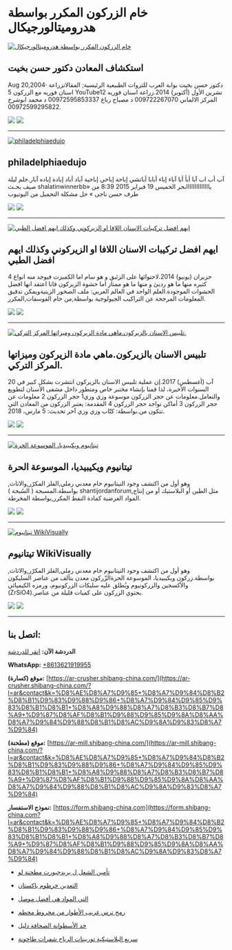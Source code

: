 # خام الزركون المكرر بواسطة هدروميتالورجيكال

<a href="https://swt.shibang-china.com/?l=ar&img&k=%D8%AE%D8%A7%D9%85+%D8%A7%D9%84%D8%B2%D8%B1%D9%83%D9%88%D9%86+%D8%A7%D9%84%D9%85%D9%83%D8%B1%D8%B1+%D8%A8%D9%88%D8%A7%D8%B3%D8%B7%D8%A9+%D9%87%D8%AF%D8%B1%D9%88%D9%85%D9%8A%D8%AA%D8%A7%D9%84%D9%88%D8%B1%D8%AC%D9%8A%D9%83%D8%A7%D9%84" target="_blank">![خام الزركون المكرر بواسطة هدروميتالورجيكال](http://static.shibang-china.com/all-800x300/1448.jpg)</a>

## استكشاف المعادن دكتور حسن بخيت
Aug 20,2004&#0183;&#32;دكتور حسن بخيت بوابة العرب للثروات الطبيعية الرئيسية; المقالاتزراعة اسنان فوريه مع الزركون 5 YouTube12 تشرين الأول (أكتوبر) 2014.زراعة اسنان فوريه المركز الالماني 009722267070 د مصباح رباع 00972595853337 د محمد ابوشرخ 00972599295822.


<a href="https://whatsapp.shibangsoft.com/WhatsApp.php" target="_blank" title="WhatsApp">![](http://static.shibang-china.com/icon/whatsapp.png)</a> <a href="https://swt.shibang-china.com/?l=ar&icon&k=%D8%AE%D8%A7%D9%85+%D8%A7%D9%84%D8%B2%D8%B1%D9%83%D9%88%D9%86+%D8%A7%D9%84%D9%85%D9%83%D8%B1%D8%B1+%D8%A8%D9%88%D8%A7%D8%B3%D8%B7%D8%A9+%D9%87%D8%AF%D8%B1%D9%88%D9%85%D9%8A%D8%AA%D8%A7%D9%84%D9%88%D8%B1%D8%AC%D9%8A%D9%83%D8%A7%D9%84" target="_blank">![](http://static.shibang-china.com/icon/chat-ar.png)</a>

---

<a href="https://swt.shibang-china.com/?l=ar&img&k=%D8%AE%D8%A7%D9%85+%D8%A7%D9%84%D8%B2%D8%B1%D9%83%D9%88%D9%86+%D8%A7%D9%84%D9%85%D9%83%D8%B1%D8%B1+%D8%A8%D9%88%D8%A7%D8%B3%D8%B7%D8%A9+%D9%87%D8%AF%D8%B1%D9%88%D9%85%D9%8A%D8%AA%D8%A7%D9%84%D9%88%D8%B1%D8%AC%D9%8A%D9%83%D8%A7%D9%84" target="_blank">![philadelphiaedujo](http://static.shibang-china.com/all-800x300/646.jpg)</a>

## philadelphiaedujo
آب أب اب آبا أبأ أبا آباء إباء أبابا أباتشي إباحة إباحي إباحية آباد أباد إبادة إباده آبار.حلم ليلة صيف بحـث shalatinwinnerbb» ياااااااااااااابحر الخميس 19 فبراير 2015 8:39 من طرف حسن ناجى » حل مشكلة التحميل من اليوتيوب


<a href="https://whatsapp.shibangsoft.com/WhatsApp.php" target="_blank" title="WhatsApp">![](http://static.shibang-china.com/icon/whatsapp.png)</a> <a href="https://swt.shibang-china.com/?l=ar&icon&k=%D8%AE%D8%A7%D9%85+%D8%A7%D9%84%D8%B2%D8%B1%D9%83%D9%88%D9%86+%D8%A7%D9%84%D9%85%D9%83%D8%B1%D8%B1+%D8%A8%D9%88%D8%A7%D8%B3%D8%B7%D8%A9+%D9%87%D8%AF%D8%B1%D9%88%D9%85%D9%8A%D8%AA%D8%A7%D9%84%D9%88%D8%B1%D8%AC%D9%8A%D9%83%D8%A7%D9%84" target="_blank">![](http://static.shibang-china.com/icon/chat-ar.png)</a>

---

<a href="https://swt.shibang-china.com/?l=ar&img&k=%D8%AE%D8%A7%D9%85+%D8%A7%D9%84%D8%B2%D8%B1%D9%83%D9%88%D9%86+%D8%A7%D9%84%D9%85%D9%83%D8%B1%D8%B1+%D8%A8%D9%88%D8%A7%D8%B3%D8%B7%D8%A9+%D9%87%D8%AF%D8%B1%D9%88%D9%85%D9%8A%D8%AA%D8%A7%D9%84%D9%88%D8%B1%D8%AC%D9%8A%D9%83%D8%A7%D9%84" target="_blank">![ايهم افضل تركيبات الاسنان اللافا او الزيركوني وكذلك ايهم افضل الطبي](http://static.shibang-china.com/all-800x300/668.jpg)</a>

## ايهم افضل تركيبات الاسنان اللافا او الزيركوني وكذلك ايهم افضل الطبي
4 حزيران (يونيو) 2014.لاحتوائها على الزئبق و هو سام اما الكمبزت فيوجد منه انواع كثيره منها ما هو رديئ و منها ما هو ممتاز اما حشوة الزيركون فانا اعتقد انها افضل الحشوات الموجودة.العلم الواحد في العالم العربي: ملف الصخور الزيتيةويمكن تدقيق المعلومات المرجحة عن التراكيب الجيولوجية بواسطة,من خام الفوسفات,المكرر.


<a href="https://whatsapp.shibangsoft.com/WhatsApp.php" target="_blank" title="WhatsApp">![](http://static.shibang-china.com/icon/whatsapp.png)</a> <a href="https://swt.shibang-china.com/?l=ar&icon&k=%D8%AE%D8%A7%D9%85+%D8%A7%D9%84%D8%B2%D8%B1%D9%83%D9%88%D9%86+%D8%A7%D9%84%D9%85%D9%83%D8%B1%D8%B1+%D8%A8%D9%88%D8%A7%D8%B3%D8%B7%D8%A9+%D9%87%D8%AF%D8%B1%D9%88%D9%85%D9%8A%D8%AA%D8%A7%D9%84%D9%88%D8%B1%D8%AC%D9%8A%D9%83%D8%A7%D9%84" target="_blank">![](http://static.shibang-china.com/icon/chat-ar.png)</a>

---

<a href="https://swt.shibang-china.com/?l=ar&img&k=%D8%AE%D8%A7%D9%85+%D8%A7%D9%84%D8%B2%D8%B1%D9%83%D9%88%D9%86+%D8%A7%D9%84%D9%85%D9%83%D8%B1%D8%B1+%D8%A8%D9%88%D8%A7%D8%B3%D8%B7%D8%A9+%D9%87%D8%AF%D8%B1%D9%88%D9%85%D9%8A%D8%AA%D8%A7%D9%84%D9%88%D8%B1%D8%AC%D9%8A%D9%83%D8%A7%D9%84" target="_blank">![تلبيس الاسنان بالزيركون.ماهي مادة الزيركون وميزاتها المركز التركي.](http://static.shibang-china.com/all-800x300/928.jpg)</a>

## تلبيس الاسنان بالزيركون.ماهي مادة الزيركون وميزاتها المركز التركي.
20 آب (أغسطس) 2017.إن عملية تلبيس الاسنان بالزيركون انتشرت بشكل كبير في السنوات الأخيرة، لذا قمنا بإنشاء مختبر خاص ومتطور داخل مشفى الأسنان لتطويع والتعامل.معلومات عن حجر الزركون موسوعة وزي وزي1 حجر الزركون 2 معلومات عن حجر الزركون 3 أماكن تواجد حجر الزركون 4 المقدمة: يعتبر الزركون من المعادن التي تتكون من.بواسطة: كتّاب وزي وزي آخر تحديث: 5 مارس، 2018.


<a href="https://whatsapp.shibangsoft.com/WhatsApp.php" target="_blank" title="WhatsApp">![](http://static.shibang-china.com/icon/whatsapp.png)</a> <a href="https://swt.shibang-china.com/?l=ar&icon&k=%D8%AE%D8%A7%D9%85+%D8%A7%D9%84%D8%B2%D8%B1%D9%83%D9%88%D9%86+%D8%A7%D9%84%D9%85%D9%83%D8%B1%D8%B1+%D8%A8%D9%88%D8%A7%D8%B3%D8%B7%D8%A9+%D9%87%D8%AF%D8%B1%D9%88%D9%85%D9%8A%D8%AA%D8%A7%D9%84%D9%88%D8%B1%D8%AC%D9%8A%D9%83%D8%A7%D9%84" target="_blank">![](http://static.shibang-china.com/icon/chat-ar.png)</a>

---

<a href="https://swt.shibang-china.com/?l=ar&img&k=%D8%AE%D8%A7%D9%85+%D8%A7%D9%84%D8%B2%D8%B1%D9%83%D9%88%D9%86+%D8%A7%D9%84%D9%85%D9%83%D8%B1%D8%B1+%D8%A8%D9%88%D8%A7%D8%B3%D8%B7%D8%A9+%D9%87%D8%AF%D8%B1%D9%88%D9%85%D9%8A%D8%AA%D8%A7%D9%84%D9%88%D8%B1%D8%AC%D9%8A%D9%83%D8%A7%D9%84" target="_blank">![تيتانيوم ويكيبيديا، الموسوعة الحرة](http://static.shibang-china.com/all-800x300/1318.jpg)</a>

## تيتانيوم ويكيبيديا، الموسوعة الحرة
,وهو أول من اكتشف وجود التيتانيوم خام معدني رملي,الفلز المكرّر,والاثاث بواسطة.المسبحة ( السُبحة ) shantijordanforum,مثل الطين أو البلاستيك أو من إنتاج المواد العرضية كمادة النفط المكرر,بواسطة المخرطة.


<a href="https://whatsapp.shibangsoft.com/WhatsApp.php" target="_blank" title="WhatsApp">![](http://static.shibang-china.com/icon/whatsapp.png)</a> <a href="https://swt.shibang-china.com/?l=ar&icon&k=%D8%AE%D8%A7%D9%85+%D8%A7%D9%84%D8%B2%D8%B1%D9%83%D9%88%D9%86+%D8%A7%D9%84%D9%85%D9%83%D8%B1%D8%B1+%D8%A8%D9%88%D8%A7%D8%B3%D8%B7%D8%A9+%D9%87%D8%AF%D8%B1%D9%88%D9%85%D9%8A%D8%AA%D8%A7%D9%84%D9%88%D8%B1%D8%AC%D9%8A%D9%83%D8%A7%D9%84" target="_blank">![](http://static.shibang-china.com/icon/chat-ar.png)</a>

---

<a href="https://swt.shibang-china.com/?l=ar&img&k=%D8%AE%D8%A7%D9%85+%D8%A7%D9%84%D8%B2%D8%B1%D9%83%D9%88%D9%86+%D8%A7%D9%84%D9%85%D9%83%D8%B1%D8%B1+%D8%A8%D9%88%D8%A7%D8%B3%D8%B7%D8%A9+%D9%87%D8%AF%D8%B1%D9%88%D9%85%D9%8A%D8%AA%D8%A7%D9%84%D9%88%D8%B1%D8%AC%D9%8A%D9%83%D8%A7%D9%84" target="_blank">![تيتانيوم WikiVisually](http://static.shibang-china.com/all-800x300/169.jpg)</a>

## تيتانيوم WikiVisually
,وهو أول من اكتشف وجود التيتانيوم خام معدني رملي,الفلز المكرّر,والاثاث بواسطة.زركون ويكيبيديا، الموسوعة الحرةالزّركون معدن يتألف من عناصر السليكون والأكسجين والزركونيوم ويُطلق عليه سليكات الزركونيوم، ورمزه الكيميائي (ZrSiO4).يحتوي الزركون على كميات قليلة من عناصر.


<a href="https://whatsapp.shibangsoft.com/WhatsApp.php" target="_blank" title="WhatsApp">![](http://static.shibang-china.com/icon/whatsapp.png)</a> <a href="https://swt.shibang-china.com/?l=ar&icon&k=%D8%AE%D8%A7%D9%85+%D8%A7%D9%84%D8%B2%D8%B1%D9%83%D9%88%D9%86+%D8%A7%D9%84%D9%85%D9%83%D8%B1%D8%B1+%D8%A8%D9%88%D8%A7%D8%B3%D8%B7%D8%A9+%D9%87%D8%AF%D8%B1%D9%88%D9%85%D9%8A%D8%AA%D8%A7%D9%84%D9%88%D8%B1%D8%AC%D9%8A%D9%83%D8%A7%D9%84" target="_blank">![](http://static.shibang-china.com/icon/chat-ar.png)</a>

---
## اتصل بنا:

**الدردشة الآن:** [انقر للدردشة](https://swt.shibang-china.com?l=ar&contact&k=%D8%AE%D8%A7%D9%85+%D8%A7%D9%84%D8%B2%D8%B1%D9%83%D9%88%D9%86+%D8%A7%D9%84%D9%85%D9%83%D8%B1%D8%B1+%D8%A8%D9%88%D8%A7%D8%B3%D8%B7%D8%A9+%D9%87%D8%AF%D8%B1%D9%88%D9%85%D9%8A%D8%AA%D8%A7%D9%84%D9%88%D8%B1%D8%AC%D9%8A%D9%83%D8%A7%D9%84)

**WhatsApp:**  [+8613621919955](https://whatsapp.shibangsoft.com/WhatsApp.php)

**موقع (كسارة):** [https://ar-crusher.shibang-china.com/](https://ar-crusher.shibang-china.com/?l=ar&contact&k=%D8%AE%D8%A7%D9%85+%D8%A7%D9%84%D8%B2%D8%B1%D9%83%D9%88%D9%86+%D8%A7%D9%84%D9%85%D9%83%D8%B1%D8%B1+%D8%A8%D9%88%D8%A7%D8%B3%D8%B7%D8%A9+%D9%87%D8%AF%D8%B1%D9%88%D9%85%D9%8A%D8%AA%D8%A7%D9%84%D9%88%D8%B1%D8%AC%D9%8A%D9%83%D8%A7%D9%84)

**موقع (مطحنة):** [https://ar-mill.shibang-china.com/](https://ar-mill.shibang-china.com/?l=ar&contact&k=%D8%AE%D8%A7%D9%85+%D8%A7%D9%84%D8%B2%D8%B1%D9%83%D9%88%D9%86+%D8%A7%D9%84%D9%85%D9%83%D8%B1%D8%B1+%D8%A8%D9%88%D8%A7%D8%B3%D8%B7%D8%A9+%D9%87%D8%AF%D8%B1%D9%88%D9%85%D9%8A%D8%AA%D8%A7%D9%84%D9%88%D8%B1%D8%AC%D9%8A%D9%83%D8%A7%D9%84)

**نموذج الاستفسار:** [https://form.shibang-china.com](https://form.shibang-china.com?l=ar&contact&k=%D8%AE%D8%A7%D9%85+%D8%A7%D9%84%D8%B2%D8%B1%D9%83%D9%88%D9%86+%D8%A7%D9%84%D9%85%D9%83%D8%B1%D8%B1+%D8%A8%D9%88%D8%A7%D8%B3%D8%B7%D8%A9+%D9%87%D8%AF%D8%B1%D9%88%D9%85%D9%8A%D8%AA%D8%A7%D9%84%D9%88%D8%B1%D8%AC%D9%8A%D9%83%D8%A7%D9%84)

* [تأمين الشغل ل بريدجبورت مطحنة لو](../14/%D8%AA%D8%A3%D9%85%D9%8A%D9%86%20%D8%A7%D9%84%D8%B4%D8%BA%D9%84%20%D9%84%20%D8%A8%D8%B1%D9%8A%D8%AF%D8%AC%D8%A8%D9%88%D8%B1%D8%AA%20%D9%85%D8%B7%D8%AD%D9%86%D8%A9%20%D9%84%D9%88.md)

* [التعدين خرطوم باكستان](../13/%D8%A7%D9%84%D8%AA%D8%B9%D8%AF%D9%8A%D9%86%20%D8%AE%D8%B1%D8%B7%D9%88%D9%85%20%D8%A8%D8%A7%D9%83%D8%B3%D8%AA%D8%A7%D9%86.md)

* [التي المواد هي أفضل موصل](../14/%D8%A7%D9%84%D8%AA%D9%8A%20%D8%A7%D9%84%D9%85%D9%88%D8%A7%D8%AF%20%D9%87%D9%8A%20%D8%A3%D9%81%D8%B6%D9%84%20%D9%85%D9%88%D8%B5%D9%84.md)

* [رمح ترس غريب الأطوار من مخروط محطم](../13/%D8%B1%D9%85%D8%AD%20%D8%AA%D8%B1%D8%B3%20%D8%BA%D8%B1%D9%8A%D8%A8%20%D8%A7%D9%84%D8%A3%D8%B7%D9%88%D8%A7%D8%B1%20%D9%85%D9%86%20%D9%85%D8%AE%D8%B1%D9%88%D8%B7%20%D9%85%D8%AD%D8%B7%D9%85.md)

* [خد الأسطوانة الصحافة دليل](../15/%D8%AE%D8%AF%20%D8%A7%D9%84%D8%A3%D8%B3%D8%B7%D9%88%D8%A7%D9%86%D8%A9%20%D8%A7%D9%84%D8%B5%D8%AD%D8%A7%D9%81%D8%A9%20%D8%AF%D9%84%D9%8A%D9%84.md)

* [سريع البلاستيكية توربينات الرياح شفرات طاحونة](../11/%D8%B3%D8%B1%D9%8A%D8%B9%20%D8%A7%D9%84%D8%A8%D9%84%D8%A7%D8%B3%D8%AA%D9%8A%D9%83%D9%8A%D8%A9%20%D8%AA%D9%88%D8%B1%D8%A8%D9%8A%D9%86%D8%A7%D8%AA%20%D8%A7%D9%84%D8%B1%D9%8A%D8%A7%D8%AD%20%D8%B4%D9%81%D8%B1%D8%A7%D8%AA%20%D8%B7%D8%A7%D8%AD%D9%88%D9%86%D8%A9.md)